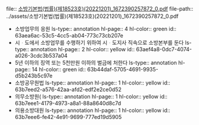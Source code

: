 file:: [소방기본법(법률)(제18523호)(20221201)_1672390257872_0.pdf](../assets/소방기본법(법률)(제18523호)(20221201)_1672390257872_0.pdf)
file-path:: ../assets/소방기본법(법률)(제18523호)(20221201)_1672390257872_0.pdf

- 소방업무의 응원
  ls-type:: annotation
  hl-page:: 4
  hl-color:: green
  id:: 63aea6ac-53c5-4cc5-ab04-773c73cb207e
- 시ᆞ도에서 소방업무를 수행하기 위하여 시ᆞ도지사 직속으로 소방본부를 둔다
  ls-type:: annotation
  hl-page:: 2
  hl-color:: yellow
  id:: 63aef4a8-0dc7-4074-a026-3cdc3b537a04
- 5년 이하의 징역 또는 5천만원 이하의 벌금에 처한다
  ls-type:: annotation
  hl-page:: 14
  hl-color:: green
  id:: 63b44daf-5705-4691-9935-d5b243b5c97e
- 소방공무원법
  ls-type:: annotation
  hl-page:: 1
  hl-color:: yellow
  id:: 63b7eed2-a576-42aa-afd2-edf2e2ce0d52
- 의무소방원(
  ls-type:: annotation
  hl-page:: 1
  hl-color:: yellow
  id:: 63b7eee1-4179-4973-a8a1-88a8640d8c7d
- 의용소방대원
  ls-type:: annotation
  hl-page:: 1
  hl-color:: yellow
  id:: 63b7eee6-fe42-4e91-9699-777ed19d5905